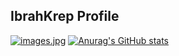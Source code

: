 ## IbrahKrep Profile

[![images.jpg](https://i.postimg.cc/ncFccyKT/images.jpg)](https://postimg.cc/BtzGmwV1)
[![Anurag's GitHub stats](https://github-readme-stats.vercel.app/api?username=ibrahKrep&theme=nightowl)](https://github.com/anuraghazra/github-readme-stats)
